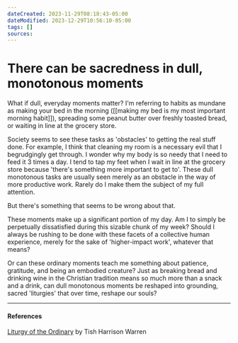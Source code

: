 ```yaml
---
dateCreated: 2023-11-29T08:18:43-05:00
dateModified: 2023-12-29T10:56:10-05:00
tags: []
sources: 
---
```

# There can be sacredness in dull, monotonous moments

What if dull, everyday moments matter? I'm referring to habits as mundane as making your bed in the morning ([[making my bed is my most important morning habit]]), spreading some peanut butter over freshly toasted bread, or waiting in line at the grocery store.

Society seems to see these tasks as 'obstacles' to getting the real stuff done. For example, I think that cleaning my room is a necessary evil that I begrudgingly get through. I wonder why my body is so needy that I need to feed it 3 times a day. I tend to tap my feet when I wait in line at the grocery store because 'there's something more important to get to'. These dull monotonous tasks are usually seen merely as an obstacle in the way of more productive work. Rarely do I make them the subject of my full attention. 

But there's something that seems to be wrong about that.

These moments make up a significant portion of my day. Am I to simply be perpetually dissatisfied during this sizable chunk of my week? Should I always be rushing to be done with these facets of a collective human experience, merely for the sake of 'higher-impact work', whatever that means?

Or can these ordinary moments teach me something about patience, gratitude, and being an embodied creature? Just as breaking bread and drinking wine in the Christian tradition means so much more than a snack and a drink, can dull monotonous moments be reshaped into grounding, sacred 'liturgies' that over time, reshape our souls?

-------------

#### References
[Liturgy of the Ordinary](https://tishharrisonwarren.com/liturgy-of-the-ordinary) by Tish Harrison Warren
